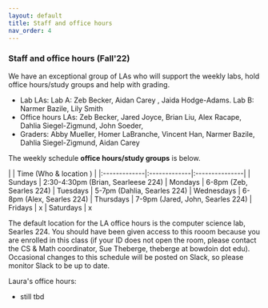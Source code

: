 ```yaml
---
layout: default 
title: Staff and office hours 
nav_order: 4
---
```



### Staff and office hours   (Fall'22)



We have an exceptional group of LAs who will support the weekly labs, hold office hours/study groups and help with grading.  
 
- Lab LAs: Lab A: Zeb Becker, Aidan Carey , Jaida Hodge-Adams. Lab B: Narmer Bazile, Lily Smith 
- Office hours LAs: Zeb Becker,  Jared Joyce,  Brian Liu, Alex Racape, Dahlia Siegel-Zigmund,  John Soeder,
- Graders: Abby Mueller, Homer LaBranche, Vincent Han,  Narmer Bazile, Dahlia Siegel-Zigmund, Aidan Carey


The weekly schedule **office hours/study groups**  is below. 


|              |   Time  (Who & location )  |
|:-------------|:-------------|:---------------|
| Sundays      |  2:30-4:30pm (Brian, Searleese 224) 
| Mondays      |  6-8pm (Zeb, Searles 224) 
| Tuesdays     |  5-7pm (Dahlia, Searles 224)
| Wednesdays   |  6-8pm (Alex, Searles 224) 
| Thursdays    |  7-9pm (Jared, John, Searles 224)
| Fridays      |  x
| Saturdays    |  x

The default location for the LA office hours is the computer science lab, Searles 224.  You should  have been given access to this rooom because you are enrolled in this class (if your ID does not open the room, please contact the CS & Math  coordinator, Sue Theberge, theberge at bowdoin dot  edu).  Occasional changes to this schedule  will be posted on Slack, so please monitor Slack to be up to date. 

Laura's office hours: 
- still tbd

